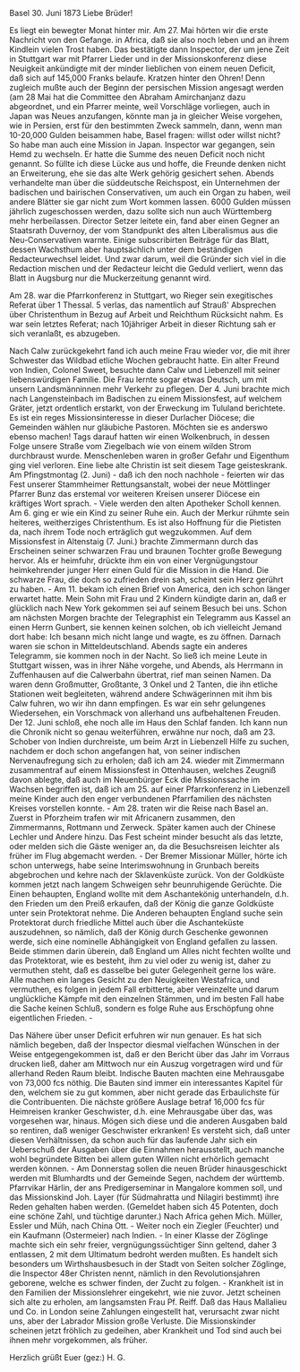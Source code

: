  Basel 30. Juni 1873
Liebe Brüder!

Es liegt ein bewegter Monat hinter mir. Am 27. Mai hörten wir die erste Nachricht von den Gefange. in Africa, daß sie also noch leben und an ihrem Kindlein vielen Trost haben. Das bestätigte dann Inspector, der um jene Zeit in Stuttgart war mit Pfarrer Lieder und in der Missionskonferenz diese Neuigkeit ankündigte mit der minder lieblichen von einem neuen Deficit, daß sich auf 145,000 Franks belaufe. Kratzen hinter den Ohren! Denn zugleich mußte auch der Beginn der persischen Mission angesagt werden (am 28 Mai hat die Committee den Abraham Amirchanjanz dazu abgeordnet, und ein Pfarrer meinte, weil Vorschläge vorliegen, auch in Japan was Neues anzufangen, könnte man ja in gleicher Weise vorgehen, wie in Persien, erst für den bestimmten Zweck sammeln, dann, wenn man 10-20,000 Gulden beisammen habe, Basel fragen: willst oder willst nicht? So habe man auch eine Mission in Japan. Inspector war gegangen, sein Hemd zu wechseln. Er hatte die Summe des neuen Deficit noch nicht genannt. So füllte ich diese Lücke aus und hoffe, die Freunde denken nicht an Erweiterung, ehe sie das alte Werk gehörig gesichert sehen. Abends verhandelte man über die süddeutsche Reichspost, ein Unternehmen der badischen und bairischen Conservativen, um auch ein Organ zu haben, weil andere Blätter sie gar nicht zum Wort kommen lassen. 6000 Gulden müssen jährlich zugeschossen werden, dazu sollte sich nun auch Württemberg mehr herbeilassen. Director Setzer leitete ein, fand aber einen Gegner an Staatsrath Duvernoy, der vom Standpunkt des alten Liberalismus aus die Neu-Conservativen warnte. Einige subscribirten Beiträge für das Blatt, dessen Wachsthum aber hauptsächlich unter dem beständigen Redacteurwechsel leidet. Und zwar darum, weil die Gründer sich viel in die Redaction mischen und der Redacteur leicht die Geduld verliert, wenn das Blatt in Augsburg nur die Muckerzeitung genannt wird.

Am 28. war die Pfarrkonferenz in Stuttgart, wo Rieger sein exegitisches Referat über 1 Thessal. 5 verlas, das namentlich auf Strauß' Absprechen über Christenthum in Bezug auf Arbeit und Reichthum Rücksicht nahm. Es war sein letztes Referat; nach 10jähriger Arbeit in dieser Richtung sah er sich veranlaßt, es abzugeben.

Nach Calw zurückgekehrt fand ich auch meine Frau wieder vor, die mit ihrer Schwester das Wildbad etliche Wochen gebraucht hatte. Ein alter Freund von Indien, Colonel Sweet, besuchte dann Calw und Liebenzell mit seiner liebenswürdigen Familie. Die Frau lernte sogar etwas Deutsch, um mit unsern Landsmänninnen mehr Verkehr zu pflegen. Der 4. Juni brachte mich nach Langensteinbach im Badischen zu einem Missionsfest, auf welchem Gräter, jetzt ordentlich erstarkt, von der Erweckung im Tululand berichtete. Es ist ein reges Missionsinteresse in dieser Durlacher Diöcese; die Gemeinden wählen nur gläubiche Pastoren. Möchten sie es anderswo ebenso machen! Tags darauf hatten wir einen Wolkenbruch, in dessen Folge unsere Straße vom Ziegelbach wie von einem wilden Strom durchbraust wurde. Menschenleben waren in großer Gefahr und Eigenthum ging viel verloren. Eine liebe alte Christin ist seit diesem Tage geisteskrank. Am Pfingstmontag (2. Juni) - daß ich den noch nachhole - feierten wir das Fest unserer Stammheimer Rettungsanstalt, wobei der neue Möttlinger Pfarrer Bunz das erstemal vor weiteren Kreisen unserer Diöcese ein kräftiges Wort sprach. - Viele werden den alten Apotheker Scholl kennen. Am 6. ging er wie ein Kind zu seiner Ruhe ein. Auch der Merkur rühmte sein heiteres, weitherziges Christenthum. Es ist also Hoffnung für die Pietisten da, nach ihrem Tode noch erträglich gut wegzukommen. Auf dem Missionsfest in Altenstaig (7. Juni.) brachte Zimmermann durch das Erscheinen seiner schwarzen Frau und braunen Tochter große Bewegung hervor. Als er heimfuhr, drückte ihm ein von einer Vergnügungstour heimkehrender junger Herr einen Guld für die Mission in die Hand. Die schwarze Frau, die doch so zufrieden drein sah, scheint sein Herz gerührt zu haben. - Am 11. bekam ich einen Brief von America, den ich schon länger erwartet hatte. Mein Sohn mit Frau und 2 Kindern kündigte darin an, daß er glücklich nach New York gekommen sei auf seinem Besuch bei uns. Schon am nächsten Morgen brachte der Telegraphist ein Telegramm aus Kassel an einen Herrn Gunbert, sie kennen keinen solchen, ob ich vielleicht Jemand dort habe: Ich besann mich nicht lange und wagte, es zu öffnen. Darnach waren sie schon in Mitteldeutschland. Abends sagte ein anderes Telegramm, sie kommen noch in der Nacht. So ließ ich meine Leute in Stuttgart wissen, was in ihrer Nähe vorgehe, und Abends, als Herrmann in Zuffenhausen auf die Calwerbahn übertrat, rief man seinen Namen. Da waren denn Großmutter, Großtante, 3 Onkel und 2 Tanten, die ihn etliche Stationen weit begleiteten, während andere Schwägerinnen mit ihm bis Calw fuhren, wo wir ihn dann empfingen. Es war ein sehr gelungenes Wiedersehen, ein Vorschmack von allerhand uns aufbehaltenen Freuden. Der 12. Juni schloß, ehe noch alle im Haus den Schlaf fanden. Ich kann nun die Chronik nicht so genau weiterführen, erwähne nur noch, daß am 23. Schober von Indien durchreiste, um beim Arzt in Liebenzell Hilfe zu suchen, nachdem er doch schon angefangen hat, von seiner indischen Nervenaufregung sich zu erholen; daß ich am 24. wieder mit Zimmermann zusammentraf auf einem Missionsfest in Ottenhausen, welches Zeugniß davon ablegte, daß auch im Neuenbürger Eck die Missionssache im Wachsen begriffen ist, daß ich am 25. auf einer Pfarrkonferenz in Liebenzell meine Kinder auch den enger verbundenen Pfarrfamilien des nächsten Kreises vorstellen konnte. - 
Am 28. traten wir die Reise nach Basel an. Zuerst in Pforzheim trafen wir mit Africanern zusammen, den Zimmermanns, Rottmann und Zerweck. Später kamen auch der Chinese Lechler und Andere hinzu. Das Fest scheint minder besucht als das letzte, oder melden sich die Gäste weniger an, da die Besuchsreisen leichter als früher im Flug abgemacht werden. - Der Bremer Missionar Müller, hörte ich schon unterwegs, habe seine Interimswohnung in Grunbach bereits abgebrochen und kehre nach der Sklavenküste zurück. Von der Goldküste kommen jetzt nach langem Schweigen sehr beunruhigende Gerüchte. Die Einen behaupten, England wollte mit dem Aschantekönig unterhandeln, d.h. den Frieden um den Preiß erkaufen, daß der König die ganze Goldküste unter sein Protektorat nehme. Die Anderen behaupten England suche sein Protektorat durch friedliche Mittel auch über die Aschanteküste auszudehnen, so nämlich, daß der König durch Geschenke gewonnen werde, sich eine nominelle Abhängigkeit von England gefallen zu lassen. Beide stimmen darin überein, daß England um Alles nicht fechten wollte und das Protektorat, wie es besteht, ihm zu viel oder zu wenig ist, daher zu vermuthen steht, daß es dasselbe bei guter Gelegenheit gerne los wäre. Alle machen ein langes Gesicht zu den Neuigkeiten Westafrica, und vermuthen, es folgen in jedem Fall erbitterte, aber vereinzelte und darum unglückliche Kämpfe mit den einzelnen Stämmen, und im besten Fall habe die Sache keinen Schluß, sondern es folge Ruhe aus Erschöpfung ohne eigentlichen Frieden. -

Das Nähere über unser Deficit erfuhren wir nun genauer. Es hat sich nämlich begeben, daß der Inspector diesmal vielfachen Wünschen in der Weise entgegengekommen ist, daß er den Bericht über das Jahr im Vorraus drucken ließ, daher am Mittwoch nur ein Auszug vorgetragen wird und für allerhand Reden Raum bleibt. Indische Bauten machten eine Mehrausgabe von 73,000 fcs nöthig. Die Bauten sind immer ein interessantes Kapitel für den, welchem sie zu gut kommen, aber nicht gerade das Erbaulichste für die Contribuenten. Die nächste größere Auslage betraf 16,000 fcs für Heimreisen kranker Geschwister, d.h. eine Mehrausgabe über das, was vorgesehen war, hinaus. Mögen sich diese und die anderen Ausgaben bald so rentiren, daß weniger Geschwister erkranken! Es versteht sich, daß unter diesen Verhältnissen, da schon auch für das laufende Jahr sich ein Ueberschuß der Ausgaben über die Einnahmen herausstellt, auch manche wohl begründete Bitten bei allem guten Willen nicht erhörlich gemacht werden können. - Am Donnerstag sollen die neuen Brüder hinausgeschickt werden mit Blumhardts und der Gemeinde Segen, nachdem der württemb. Pfarrvikar Härlin, der ans Predigerseminar in Mangalore kommen soll, und das Missionskind Joh. Layer (für Südmahratta und Nilagiri bestimmt) ihre Reden gehalten haben werden. (Gemeldet haben sich 45 Potenten, doch eine schöne Zahl, und tüchtige darunter.) Nach Africa gehen Mich. Müller, Essler und Müh, nach China Ott. - Weiter noch ein Ziegler (Feuchter) und ein Kaufmann (Ostermeier) nach Indien. - In einer Klasse der Zöglinge machte sich ein sehr freier, vergnügungssüchtiger Sinn geltend, daher 3 entlassen, 2 mit dem Ultimatum bedroht werden mußten. Es handelt sich besonders um Wirthshausbesuch in der Stadt von Seiten solcher Zöglinge, die Inspector 48er Christen nennt, nämlich in den Revolutionsjahren geborene, welche es schwer finden, der Zucht zu folgen. - Krankheit ist in den Familien der Missionslehrer eingekehrt, wie nie zuvor. Jetzt scheinen sich alte zu erholen, am langsamsten Frau Pf. Reiff. Daß das Haus Mallalieu und Co. in London seine Zahlungen eingestellt hat, verursacht zwar nicht uns, aber der Labrador Mission große Verluste. Die Missionskinder scheinen jetzt fröhlich zu gedeihen, aber Krankheit und Tod sind auch bei ihnen mehr vorgekommen, als früher.

 Herzlich grüßt Euer
 (gez:) H. G.
